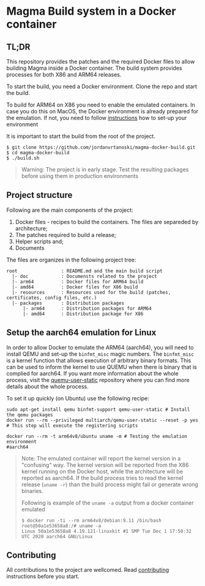 # Magma Build system in a Docker container

## TL;DR
This repository provides the patches and the required Docker files to allow building Magma inside a Docker container.
The build system provides processes for both X86 and ARM64 releases.

To start the build, you need a Docker environment. Clone the repo and start the build.

To build for ARM64 on X86 you need to enable the emulated containers. In case you do this on MacOS, 
the Docker environment is already prepared for the emulation. If not, you need to 
follow [instructions](https://github.com/jordanvrtanoski/magma-docker-build.git) how to set-up your environment

It is important to start the build from the root of the project.

```
$ git clone https://github.com/jordanvrtanoski/magma-docker-build.git
$ cd magma-docker-build
$ ./build.sh
```

> Warning: The project is in early stage. Test the resulting packages before using them in production environments

## Project structure

Following are the main components of the project:

1. Docker files - recipes to build the containers. The files are separeded by architecture;
1. The patches required to build a release;
1. Helper scripts and;
1. Documents

The files are organizes in the following project tree:

```
root				: README.md and the main build script
  |- doc			: Documensts related to the project
  |- arm64			: Docker files for ARM64 build
  |- amd64			: Docker files for X86 build
  |- resources		: Resources used for the build (patches, certificates, config files, etc.)
  |- packages		: Distribution packages
      |- arm64		: Distribution packages for ARM64
      |- amd64		: Distribution package for X86
```

## Setup the aarch64 emulation for Linux

In order to allow Docker to emulate the ARM64 (aarch64), you will need to install QEMU and set-up the `binfmt_misc` magic numbers. The `binfmt_misc` is a kernel function that allows execution of arbitrary binary formats. This can be used to inform the kernel to use QUEMU when there is binary that is complied for aarch64. If you want more information about the whole process, visit the [quemu-user-static](https://github.com/multiarch/qemu-user-static) repository where you can find more details about the whole process.

To set it up quickly (on Ubuntu) use the following recipe:

```
sudo apt-get install qemu binfmt-support qemu-user-static # Install the qemu packages
docker run --rm --privileged multiarch/qemu-user-static --reset -p yes # This step will execute the registering scripts

docker run --rm -t arm64v8/ubuntu uname -m # Testing the emulation environment
#aarch64
```

> Note: The emulated container will report the kernel version in a "confusing" way. The kernel version will be 
> reported from the X86 kernel running on the Docker host, while the architecture will be reported as aarch64. 
> If the build process tries to read the kernel release (`uname -r`) than the build process might fail 
> or generate wrong binaries. 
> 
> Following is example of the `uname -a` output from a docker container emulated
>
>```
>$ docker run -ti --rm arm64v8/debian:9.11 /bin/bash
>root@50a1e53658a8:/# uname -a
>Linux 50a1e53658a8 4.19.121-linuxkit #1 SMP Tue Dec 1 17:50:32 UTC 2020 aarch64 GNU/Linux
>```


## Contributing

All contributions to the project are wellcomed. Read [contributing](doc/CONTRIBUTING.md) instructions before you start.

